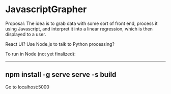 # JavascriptGrapher

Proposal:
The idea is to grab data with some sort of front end, process it using Javascript, and interpret it into a linear regression, which is then displayed to a user.


React UI?
Use Node.js to talk to Python processing?


To run in Node (not yet finalized):


---
npm install -g serve serve -s build
---
 Go to localhost:5000
